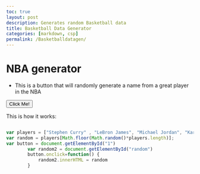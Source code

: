 ```yaml
---
toc: true
layout: post
description: Generates random Basketball data
title: Basketball Data Generator
categories: [markdown, csp]
permalink: /Basketballdatagen/
---
```

# NBA generator
- This is a button that will randomly generate a name from a great player in the NBA

<button id="1">Click Me!</button>
<p id="random"></p>

<script> 
var players = ["Stephen Curry" , "LeBron James", "Michael Jordan", "Kareem Abdul-Jabbar", "Kobe Bryant", "Shaquille ONeal", "Larry Bird", "Wilt Chamberlain", "Magic Johnson"]
var random = players[Math.floor(Math.random()*players.length)];
var button = document.getElementById("1")
        var random2 = document.getElementById("random")
        button.onclick=function() {
            random2.innerHTML = random
        }
</script>

This is how it works:

```javascript

var players = ["Stephen Curry" , "LeBron James", "Michael Jordan", "Kareem Abdul-Jabbar", "Kobe Bryant", "Shaquille ONeal", "Larry Bird", "Wilt Chamberlain", "Magic Johnson"]
var random = players[Math.floor(Math.random()*players.length)];
var button = document.getElementById("1")
        var random2 = document.getElementById("random")
        button.onclick=function() {
            random2.innerHTML = random
        }
```